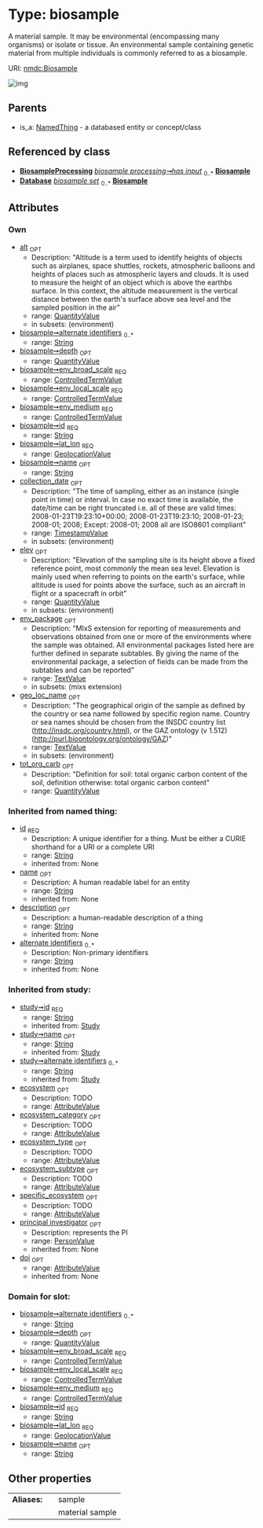 
# Type: biosample


A material sample. It may be environmental (encompassing many organisms) or isolate or tissue.   An environmental sample containing genetic material from multiple individuals is commonly referred to as a biosample.

URI: [nmdc:Biosample](https://microbiomedata/meta/Biosample)


![img](http://yuml.me/diagram/nofunky;dir:TB/class/[QuantityValue]<elev%200..1-++[Biosample&#124;id:string;name:string%20%3F;alternate_identifiers:string%20*;description(i):string%20%3F],%20[QuantityValue]<alt%200..1-++[Biosample],%20[QuantityValue]<tot_org_carb%200..1-++[Biosample],%20[QuantityValue]<depth%200..1-++[Biosample],%20[AttributeValue]<specific_ecosystem%200..1-++[Biosample],%20[AttributeValue]<ecosystem_subtype%200..1-++[Biosample],%20[AttributeValue]<ecosystem_type%200..1-++[Biosample],%20[AttributeValue]<ecosystem_category%200..1-++[Biosample],%20[AttributeValue]<ecosystem%200..1-++[Biosample],%20[ControlledTermValue]<env_medium%201..1-++[Biosample],%20[ControlledTermValue]<env_local_scale%201..1-++[Biosample],%20[ControlledTermValue]<env_broad_scale%201..1-++[Biosample],%20[TimestampValue]<collection_date%200..1-++[Biosample],%20[TextValue]<geo_loc_name%200..1-++[Biosample],%20[GeolocationValue]<lat_lon%201..1-++[Biosample],%20[TextValue]<env_package%200..1-++[Biosample],%20[BiosampleProcessing]-%20has%20input%200..*>[Biosample],%20[Database]++-%20biosample%20set%200..*>[Biosample],%20[NamedThing]^-[Biosample])

## Parents

 *  is_a: [NamedThing](NamedThing.md) - a databased entity or concept/class

## Referenced by class

 *  **[BiosampleProcessing](BiosampleProcessing.md)** *[biosample processing➞has input](biosample_processing_has_input.md)*  <sub>0..*</sub>  **[Biosample](Biosample.md)**
 *  **[Database](Database.md)** *[biosample set](biosample_set.md)*  <sub>0..*</sub>  **[Biosample](Biosample.md)**

## Attributes


### Own

 * [alt](alt.md)  <sub>OPT</sub>
    * Description: "Altitude is a term used to identify heights of objects such as airplanes, space shuttles, rockets, atmospheric balloons and heights of places such as atmospheric layers and clouds. It is used to measure the height of an object which is above the earthbs surface. In this context, the altitude measurement is the vertical distance between the earth's surface above sea level and the sampled position in the air"
    * range: [QuantityValue](QuantityValue.md)
    * in subsets: (environment)
 * [biosample➞alternate identifiers](biosample_alternate_identifiers.md)  <sub>0..*</sub>
    * range: [String](types/String.md)
 * [biosample➞depth](biosample_depth.md)  <sub>OPT</sub>
    * range: [QuantityValue](QuantityValue.md)
 * [biosample➞env_broad_scale](biosample_env_broad_scale.md)  <sub>REQ</sub>
    * range: [ControlledTermValue](ControlledTermValue.md)
 * [biosample➞env_local_scale](biosample_env_local_scale.md)  <sub>REQ</sub>
    * range: [ControlledTermValue](ControlledTermValue.md)
 * [biosample➞env_medium](biosample_env_medium.md)  <sub>REQ</sub>
    * range: [ControlledTermValue](ControlledTermValue.md)
 * [biosample➞id](biosample_id.md)  <sub>REQ</sub>
    * range: [String](types/String.md)
 * [biosample➞lat_lon](biosample_lat_lon.md)  <sub>REQ</sub>
    * range: [GeolocationValue](GeolocationValue.md)
 * [biosample➞name](biosample_name.md)  <sub>OPT</sub>
    * range: [String](types/String.md)
 * [collection_date](collection_date.md)  <sub>OPT</sub>
    * Description: "The time of sampling, either as an instance (single point in time) or interval. In case no exact time is available, the date/time can be right truncated i.e. all of these are valid times: 2008-01-23T19:23:10+00:00; 2008-01-23T19:23:10; 2008-01-23; 2008-01; 2008; Except: 2008-01; 2008 all are ISO8601 compliant"
    * range: [TimestampValue](TimestampValue.md)
    * in subsets: (environment)
 * [elev](elev.md)  <sub>OPT</sub>
    * Description: "Elevation of the sampling site is its height above a fixed reference point, most commonly the mean sea level. Elevation is mainly used when referring to points on the earth's surface, while altitude is used for points above the surface, such as an aircraft in flight or a spacecraft in orbit"
    * range: [QuantityValue](QuantityValue.md)
    * in subsets: (environment)
 * [env_package](env_package.md)  <sub>OPT</sub>
    * Description: "MIxS extension for reporting of measurements and observations obtained from one or more of the environments where the sample was obtained. All environmental packages listed here are further defined in separate subtables. By giving the name of the environmental package, a selection of fields can be made from the subtables and can be reported"
    * range: [TextValue](TextValue.md)
    * in subsets: (mixs extension)
 * [geo_loc_name](geo_loc_name.md)  <sub>OPT</sub>
    * Description: "The geographical origin of the sample as defined by the country or sea name followed by specific region name. Country or sea names should be chosen from the INSDC country list (http://insdc.org/country.html), or the GAZ ontology (v 1.512) (http://purl.bioontology.org/ontology/GAZ)"
    * range: [TextValue](TextValue.md)
    * in subsets: (environment)
 * [tot_org_carb](tot_org_carb.md)  <sub>OPT</sub>
    * Description: "Definition for soil: total organic carbon content of the soil, definition otherwise: total organic carbon content"
    * range: [QuantityValue](QuantityValue.md)

### Inherited from named thing:

 * [id](id.md)  <sub>REQ</sub>
    * Description: A unique identifier for a thing. Must be either a CURIE shorthand for a URI or a complete URI
    * range: [String](types/String.md)
    * inherited from: None
 * [name](name.md)  <sub>OPT</sub>
    * Description: A human readable label for an entity
    * range: [String](types/String.md)
    * inherited from: None
 * [description](description.md)  <sub>OPT</sub>
    * Description: a human-readable description of a thing
    * range: [String](types/String.md)
    * inherited from: None
 * [alternate identifiers](alternate_identifiers.md)  <sub>0..*</sub>
    * Description: Non-primary identifiers
    * range: [String](types/String.md)
    * inherited from: None

### Inherited from study:

 * [study➞id](study_id.md)  <sub>REQ</sub>
    * range: [String](types/String.md)
    * inherited from: [Study](Study.md)
 * [study➞name](study_name.md)  <sub>OPT</sub>
    * range: [String](types/String.md)
    * inherited from: [Study](Study.md)
 * [study➞alternate identifiers](study_alternate_identifiers.md)  <sub>0..*</sub>
    * range: [String](types/String.md)
    * inherited from: [Study](Study.md)
 * [ecosystem](ecosystem.md)  <sub>OPT</sub>
    * Description: TODO
    * range: [AttributeValue](AttributeValue.md)
 * [ecosystem_category](ecosystem_category.md)  <sub>OPT</sub>
    * Description: TODO
    * range: [AttributeValue](AttributeValue.md)
 * [ecosystem_type](ecosystem_type.md)  <sub>OPT</sub>
    * Description: TODO
    * range: [AttributeValue](AttributeValue.md)
 * [ecosystem_subtype](ecosystem_subtype.md)  <sub>OPT</sub>
    * Description: TODO
    * range: [AttributeValue](AttributeValue.md)
 * [specific_ecosystem](specific_ecosystem.md)  <sub>OPT</sub>
    * Description: TODO
    * range: [AttributeValue](AttributeValue.md)
 * [principal investigator](principal_investigator.md)  <sub>OPT</sub>
    * Description: represents the PI
    * range: [PersonValue](PersonValue.md)
    * inherited from: None
 * [doi](doi.md)  <sub>OPT</sub>
    * range: [AttributeValue](AttributeValue.md)
    * inherited from: None

### Domain for slot:

 * [biosample➞alternate identifiers](biosample_alternate_identifiers.md)  <sub>0..*</sub>
    * range: [String](types/String.md)
 * [biosample➞depth](biosample_depth.md)  <sub>OPT</sub>
    * range: [QuantityValue](QuantityValue.md)
 * [biosample➞env_broad_scale](biosample_env_broad_scale.md)  <sub>REQ</sub>
    * range: [ControlledTermValue](ControlledTermValue.md)
 * [biosample➞env_local_scale](biosample_env_local_scale.md)  <sub>REQ</sub>
    * range: [ControlledTermValue](ControlledTermValue.md)
 * [biosample➞env_medium](biosample_env_medium.md)  <sub>REQ</sub>
    * range: [ControlledTermValue](ControlledTermValue.md)
 * [biosample➞id](biosample_id.md)  <sub>REQ</sub>
    * range: [String](types/String.md)
 * [biosample➞lat_lon](biosample_lat_lon.md)  <sub>REQ</sub>
    * range: [GeolocationValue](GeolocationValue.md)
 * [biosample➞name](biosample_name.md)  <sub>OPT</sub>
    * range: [String](types/String.md)

## Other properties

|  |  |  |
| --- | --- | --- |
| **Aliases:** | | sample |
|  | | material sample |

